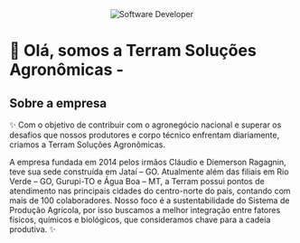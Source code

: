 <div align="center">
  <img src="https://i.pinimg.com/originals/0f/25/e4/0f25e4668c1c7740b5ed41835339d67f.gif" alt="Software Developer">
</div>

# 🚀 Olá, somos a Terram Soluções Agronômicas -

## Sobre a empresa

✨ Com o objetivo de contribuir com o agronegócio nacional e superar os desafios que nossos produtores e corpo técnico enfrentam diariamente, criamos a Terram Soluções Agronômicas.

A empresa fundada em 2014 pelos irmãos Cláudio e Diemerson Ragagnin, teve sua sede construída em Jataí – GO. Atualmente além das filiais em Rio Verde – GO, Gurupi-TO e Água Boa – MT, a Terram possui pontos de atendimento nas principais cidades do centro-norte do país, contando com mais de 100 colaboradores.
Nosso foco é a sustentabilidade do Sistema de Produção Agrícola, por isso buscamos a melhor integração entre fatores físicos, químicos e biológicos, que consideramos chave para a cadeia produtiva. ✨


